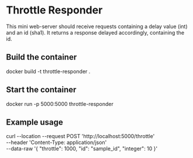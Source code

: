 # Throttle Responder
This mini web-server should receive requests containing a delay value (int) and an id (sha1).
It returns a response delayed accordingly, containing the id.

## Build the container
docker build -t throttle-responder .

## Start the container
docker run -p 5000:5000 throttle-responder

## Example usage
curl --location --request POST 'http://localhost:5000/throttle' \
--header 'Content-Type: application/json' \
--data-raw '{
    "throttle": 1000,
    "id": "sample_id",
    "integer": 10
}'
